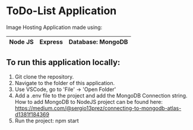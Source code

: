 # ToDo-List Application 

Image Hosting Application made using:

| Node JS | Express | Database: MongoDB |  
|---------|---------|-------------------|


## To run this application locally: 

1. Git clone the repository.
2. Navigate to the folder of this application.
3. Use VSCode, go to 'File' -> 'Open Folder'
4. Add a .env file to the project and add the MongoDB Connection string. How to add MongoDB to NodeJS project can be found here: https://medium.com/@sergio13prez/connecting-to-mongodb-atlas-d1381f184369
4. Run the project: npm start